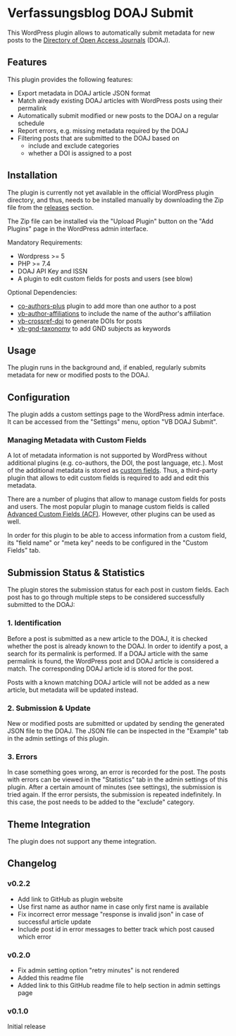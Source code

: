 # Verfassungsblog DOAJ Submit

This WordPress plugin allows to automatically submit metadata for new posts to the [Directory of Open Access Journals](https://doaj.org/) (DOAJ).

## Features

This plugin provides the following features:

- Export metadata in DOAJ article JSON format
- Match already existing DOAJ articles with WordPress posts using their permalink
- Automatically submit modified or new posts to the DOAJ on a regular schedule
- Report errors, e.g. missing metadata required by the DOAJ
- Filtering posts that are submitted to the DOAJ based on
  - include and exclude categories
  - whether a DOI is assigned to a post

## Installation

The plugin is currently not yet available in the official WordPress plugin directory, and thus, needs to be installed manually by downloading the Zip file from the [releases](https://github.com/Verfassungsblog/metadata-wordpress-plugins/releases) section.

The Zip file can be installed via the "Upload Plugin" button on the "Add Plugins" page in the WordPress admin interface.

Mandatory Requirements:
- Wordpress >= 5
- PHP >= 7.4
- DOAJ API Key and ISSN
- A plugin to edit custom fields for posts and users (see blow)

Optional Dependencies:
- [co-authors-plus](https://de.wordpress.org/plugins/co-authors-plus/) plugin to add more than one author to a post
- [vb-author-affiliations](https://github.com/Verfassungsblog/metadata-wordpress-plugins/tree/main/code/packages/vb-author-affiliations) to include the name of the author's affiliation
- [vb-crossref-doi](https://github.com/Verfassungsblog/metadata-wordpress-plugins/tree/main/code/packages/vb-crossref-doi) to generate DOIs for posts
- [vb-gnd-taxonomy](https://github.com/Verfassungsblog/metadata-wordpress-plugins/tree/main/code/packages/vb-gnd-taxonomy) to add GND subjects as keywords

## Usage

The plugin runs in the background and, if enabled, regularly submits metadata for new or modified posts to the DOAJ.

## Configuration

The plugin adds a custom settings page to the WordPress admin interface. It can be accessed from the "Settings" menu, option "VB DOAJ Submit".

### Managing Metadata with Custom Fields

A lot of metadata information is not supported by WordPress without additional plugins (e.g. co-authors, the DOI, the post language, etc.). Most of the additional metadata is stored as [custom fields](https://wordpress.org/documentation/article/assign-custom-fields/). Thus, a third-party plugin that allows to edit custom fields is required to add and edit this metadata.

There are a number of plugins that allow to manage custom fields for posts and users. The most popular plugin to manage custom fields is called [Advanced Custom Fields (ACF)](https://wordpress.org/plugins/advanced-custom-fields/). However, other plugins can be used as well.

In order for this plugin to be able to access information from a custom field, its "field name" or "meta key" needs to be configured in the "Custom Fields" tab.

## Submission Status & Statistics

The plugin stores the submission status for each post in custom fields. Each post has to go through multiple steps to be considered successfully submitted to the DOAJ:

### 1. Identification

Before a post is submitted as a new article to the DOAJ, it is checked whether the post is already known to the DOAJ. In order to identify a post, a search for its permalink is performed. If a DOAJ article with the same permalink is found, the WordPress post and DOAJ article is considered a match. The corresponding DOAJ article id is stored for the post.

Posts with a known matching DOAJ article will not be added as a new article, but metadata will be updated instead.

### 2. Submission & Update

New or modified posts are submitted or updated by sending the generated JSON file to the DOAJ. The JSON file can be inspected in the "Example" tab in the admin settings of this plugin.

### 3. Errors

In case something goes wrong, an error is recorded for the post. The posts with errors can be viewed in the "Statistics" tab in the admin settings of this plugin. After a certain amount of minutes (see settings), the submission is tried again. If the error persists, the submission is repeated indefinitely. In this case, the post needs to be added to the "exclude" category.

## Theme Integration

The plugin does not support any theme integration.

## Changelog

### v0.2.2

- Add link to GitHub as plugin website
- Use first name as author name in case only first name is available
- Fix incorrect error message "response is invalid json" in case of successful article update
- Include post id in error messages to better track which post caused which error

### v0.2.0

- Fix admin setting option "retry minutes" is not rendered
- Added this readme file
- Added link to this GitHub readme file to help section in admin settings page

### v0.1.0

Initial release
